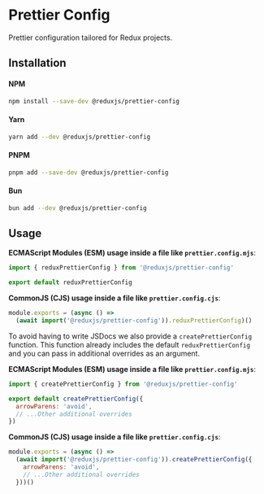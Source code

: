 # Prettier Config

Prettier configuration tailored for Redux projects.

## Installation

#### NPM

```bash
npm install --save-dev @reduxjs/prettier-config
```

#### Yarn

```bash
yarn add --dev @reduxjs/prettier-config
```

#### PNPM

```bash
pnpm add --save-dev @reduxjs/prettier-config
```

#### Bun

```bash
bun add --dev @reduxjs/prettier-config
```

## Usage

**ECMAScript Modules (ESM) usage inside a file like `prettier.config.mjs`**:

```js
import { reduxPrettierConfig } from '@reduxjs/prettier-config'

export default reduxPrettierConfig
```

**CommonJS (CJS) usage inside a file like `prettier.config.cjs`**:

```js
module.exports = (async () =>
  (await import('@reduxjs/prettier-config')).reduxPrettierConfig)()
```

To avoid having to write JSDocs we also provide a `createPrettierConfig` function. This function already includes the default `reduxPrettierConfig` and you can pass in additional overrides as an argument.

**ECMAScript Modules (ESM) usage inside a file like `prettier.config.mjs`**:

```js
import { createPrettierConfig } from '@reduxjs/prettier-config'

export default createPrettierConfig({
  arrowParens: 'avoid',
  // ...Other additional overrides
})
```

**CommonJS (CJS) usage inside a file like `prettier.config.cjs`**:

```js
module.exports = (async () =>
  (await import('@reduxjs/prettier-config')).createPrettierConfig({
    arrowParens: 'avoid',
    // ...Other additional overrides
  }))()
```
